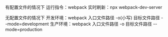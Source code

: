 有配置文件的情况下
    运行指令：webpack
    实时刷新：npx webpack-dev-server

无配置文件的情况下
    开发环境：webpack 入口文件路径 -o(小写) 目标文件路径 --mode=development
    生产环境：webpack 入口文件路径 -o 目标文件路径 --mode=production